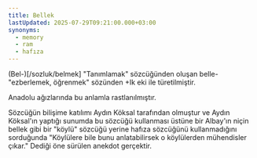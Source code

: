 ```yaml
---
title: Bellek
lastUpdated: 2025-07-29T09:21:00.000+03:00
synonyms:
  - memory
  - ram
  - hafıza
---
```

(Bel-)[/sozluk/belmek] "Tanımlamak" sözcüğünden oluşan belle- "ezberlemek, öğrenmek" sözünden +Ik eki ile türetilmiştir.

Anadolu ağızlarında bu anlamla rastlanılmıştır.

Sözcüğün bilişime katılımı Aydın Köksal tarafından olmuştur ve Aydın Köksal'ın yaptığı sunumda bu sözcüğü kullanması üstüne bir Albay'ın niçin bellek gibi bir "köylü" sözcüğü yerine hafıza sözcüğünü kullanmadığını sorduğunda "Köylülere bile bunu anlatabilirsek o köylülerden mühendisler çıkar." Dediği öne sürülen anekdot gerçektir.

